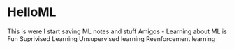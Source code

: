# HelloML
This is were I start saving ML notes and stuff
Amigos - Learning about ML is Fun
Suprivised Learning
Unsupervised learning
Reenforcement learning
